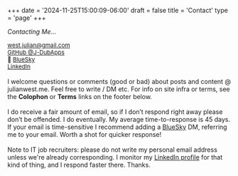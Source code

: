 +++
date = '2024-11-25T15:00:09-06:00'
draft = false
title = 'Contact'
type = 'page'
+++


  <style type="text/css">
        .e-mail:before {
            content: attr(data-website) "\0040" attr(data-user);
            unicode-bidi: bidi-override;
            direction: rtl;
        }
    </style>


<i>Contacting Me… </i><br />
<div style="font-size: 13px;">
<span data-feather="mail"></span> <a href="mailto:%77%65%73%74%2E%6A%75%6C%69%61%6E%40%67%6D%61%69%6C%2E%63%6F%6D"><span class="e-mail" data-user="nailuj.tsew" data-website="moc.liamg"></span></a><br />
  <span data-feather="github"></span> <a href="https://github.com/J-DubApps">GitHub
                                @J-DubApps
                            </a><br />
🦋 <a href="https://bsky.app/profile/julianwest.me">BlueSky
                            </a><br />
 <span data-feather="linkedin"></span> <a href="https://www.linkedin.com/in/julianwest/">LinkedIn
                                </a><br />
</div>
<br />
<div style="font-size: 14px;">
I welcome questions or comments (good or bad) about posts and content @ julianwest.me.  Feel free to write / DM etc.  For info on site infra or terms, see the <b>Colophon</b> or <b>Terms</b> links on the footer below.<br /><br />
I do receive a fair amount of email, so if I don’t respond right away please don’t be offended. I do eventually. My average time-to-response is 45 days.  If your email is time-sensitive I recommend adding a <a href="https://bsky.app/profile/julianwest.me">BlueSky</a> DM, referring me to your email.  Worth a shot for quicker response!<br /><br />
Note to IT job recruiters: please do not write my personal email address unless we're already corresponding. I monitor my <a href="https://www.linkedin.com/in/julianwest">LinkedIn profile</a> for that kind of thing, and I respond faster there. Thanks.
</div>